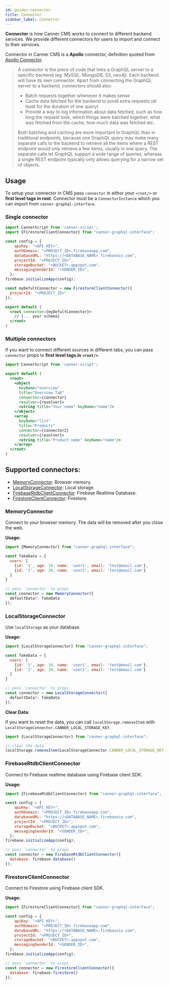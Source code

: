 ```yaml
---
id: guides-connector
title: Connector
sidebar_label: Connector
---
```


**Connector** is how Canner CMS works to connect to different backend services. We provide different connectors for users to import and connect to their services.

Connector in Canner CMS is a **Apollo** connector, definition quoted from [Apollo Connector](https://github.com/apollographql/graphql-tools/blob/master/designs/connectors.md#what-is-a-connector).

> A connector is the piece of code that links a GraphQL server to a specific backend (eg. MySQL, MongoDB, S3, neo4j). Each backend will have its own connector. Apart from connecting the GraphQL server to a backend, connectors should also:
>
> - Batch requests together whenever it makes sense
> - Cache data fetched for the backend to avoid extra requests (at least for the duration of one query)
> - Provide a way to log information about data fetched, such as how long the request took, which things were batched together, what was fetched from the cache, how much data was fetched etc.
>
> Both batching and caching are more important in GraphQL than in traditional endpoints, because one GraphQL query may make many separate calls to the backend to retrieve all the items where a REST endpoint would only retrieve a few items, usually in one query. The separate calls let GraphQL support a wide range of queries, whereas a single REST endpoint typically only allows querying for a narrow set of objects.

## Usage

To setup your connector in CMS pass `connector` in eithor your `<root/>` or **first level tags in root**. Connector must be a `ConnectorInstance` which you can import from `canner-graphql-interface`.

### Single connector

```jsx
import CannerScript from 'canner-script';
import {FirestoreClientConnector} from "canner-graphql-interface";

const config = {
    apiKey: "<API_KEY>",
    authDomain: "<PROJECT_ID>.firebaseapp.com",
    databaseURL: "https://<DATABASE_NAME>.firebaseio.com",
    projectId: "<PROJECT_ID>",
    storageBucket: "<BUCKET>.appspot.com",
    messagingSenderId: "<SENDER_ID>",
  };
firebase.initializeApp(config);

const myDefultConnector = new FirestoreClientConnector({
  projectId: "<PROJECT_ID>"
});

export default (
  <root connector={myDefultConnector}>
    // {... your schema}
  </root>
)
```

### Multiple connectors

If you want to connect different sources in different tabs, you can pass `connector` props to **first level tags in `<root/>`**.

```jsx
import CannerScript from 'canner-script';

export default (
  <root>
    <object
      keyName="overview"
      title="Overview Tab"
      connector={connector}
      resolver={resolver}>
      <string title="Your name" keyName="name"/>
    </object>
    <array
      keyName="list"
      title="Products"
      connector={connector2}
      resolver={resolver}>
      <string title="Product name" keyName="name"/>
    </array>
  </root>
)
```

## Supported connectors:

- [MemoryConnector](#memoryconnector): Browser memory.
- [LocalStorageConnector](#localstorageconnector): Local storage.
- [FirebaseRtdbClientConnector](#firebasertdbclientconnector): Firebase Realtime Database.
- [FirestoreClientConnector](#firestoreclientconnector): Firestore.


### MemoryConnector

Connect to your browser memory. The data will be removed after you close the web.

**Usage:**

```js
import {MemoryConnector} from "canner-graphql-interface";

const fakeData = {
  users: [
    {id: '1', age: 10, name: 'user1', email: 'test@email.com'},
    {id: '2', age: 20, name: 'user2', email: 'test@email.com'}
  ]
}

// pass `connector` to props
const connector = new MemoryConnector({
  defaultData?: fakeData
});
```

### LocalStorageConnector

Use `localStorage` as your database.

**Usage:**

```js
import {LocalStorageConnector} from "canner-graphql-interface";

const fakeData = {
  users: [
    {id: '1', age: 10, name: 'user1', email: 'test@email.com'},
    {id: '2', age: 20, name: 'user2', email: 'test@email.com'}
  ]
}

// pass `connector` to props
const connector = new LocalStorageConnector({
  defaultData?: fakeData
});
```

**Clear Data:**

If you want to reset the data, you can call `localStorage.removeItem` with `LocalStorageConnector.CANNER_LOCAL_STORAGE_KEY`.

```js
import {LocalStorageConnector} from "canner-graphql-interface";

// clear the data
localStorage.removeItem(LocalStorageConnector.CANNER_LOCAL_STORAGE_KEY);
```

### FirebaseRtdbClientConnector

Connect to Firebase realtime database using Firebase client SDK.

**Usage:**

```js
import {FirebaseRtdbClientConnector} from "canner-graphql-interface";

const config = {
    apiKey: "<API_KEY>",
    authDomain: "<PROJECT_ID>.firebaseapp.com",
    databaseURL: "https://<DATABASE_NAME>.firebaseio.com",
    projectId: "<PROJECT_ID>",
    storageBucket: "<BUCKET>.appspot.com",
    messagingSenderId: "<SENDER_ID>",
  };
firebase.initializeApp(config);

// pass `connector` to props
const connector = new FirebaseRtdbClientConnector({
  database: firebase.database()
});
```

### FirestoreClientConnector

Connect to Firestore using Firebase client SDK.

**Usage:**

```js
import {FirestoreClientConnector} from "canner-graphql-interface";

const config = {
    apiKey: "<API_KEY>",
    authDomain: "<PROJECT_ID>.firebaseapp.com",
    databaseURL: "https://<DATABASE_NAME>.firebaseio.com",
    projectId: "<PROJECT_ID>",
    storageBucket: "<BUCKET>.appspot.com",
    messagingSenderId: "<SENDER_ID>",
  };
firebase.initializeApp(config);

// pass `connector` to props
const connector = new FirestoreClientConnector({
  database: firebase.firestore()
});
```
